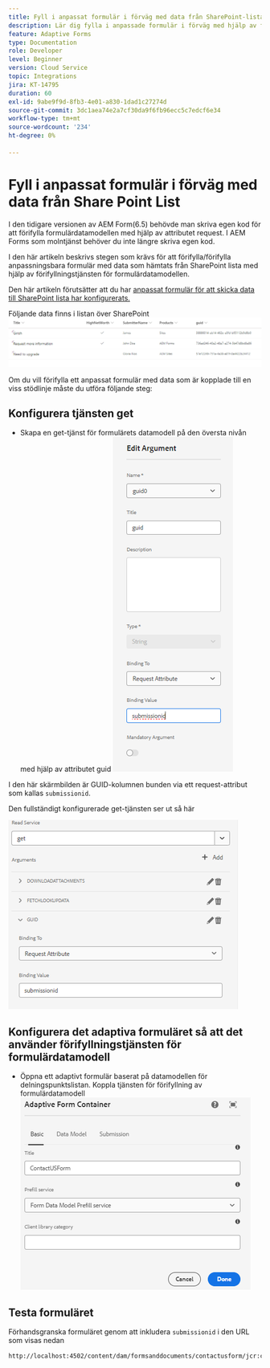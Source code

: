 ```yaml
---
title: Fyll i anpassat formulär i förväg med data från SharePoint-lista
description: Lär dig fylla i anpassade formulär i förväg med hjälp av formulärdatamodell som backas upp av en lista med delpunkter
feature: Adaptive Forms
type: Documentation
role: Developer
level: Beginner
version: Cloud Service
topic: Integrations
jira: KT-14795
duration: 60
exl-id: 9abe9f9d-8fb3-4e01-a830-1dad1c27274d
source-git-commit: 3dc1aea74e2a7cf30da9f6fb96ecc5c7edcf6e34
workflow-type: tm+mt
source-wordcount: '234'
ht-degree: 0%

---
```


# Fyll i anpassat formulär i förväg med data från Share Point List

I den tidigare versionen av AEM Form(6.5) behövde man skriva egen kod för att förifylla formulärdatamodellen med hjälp av attributet request. I AEM Forms som molntjänst behöver du inte längre skriva egen kod.

I den här artikeln beskrivs stegen som krävs för att förifylla/förifylla anpassningsbara formulär med data som hämtats från SharePoint lista med hjälp av förifyllningstjänsten för formulärdatamodellen.

Den här artikeln förutsätter att du har [anpassat formulär för att skicka data till SharePoint lista har konfigurerats.](https://experienceleague.adobe.com/docs/experience-manager-cloud-service/content/forms/adaptive-forms-authoring/authoring-adaptive-forms-core-components/create-an-adaptive-form-on-forms-cs/configure-submit-actions-core-components.html?lang=en#connect-af-sharepoint-list)

Följande data finns i listan över SharePoint
![sharepoint-list](assets/list-data.png)

Om du vill förifylla ett anpassat formulär med data som är kopplade till en viss stödlinje måste du utföra följande steg:

## Konfigurera tjänsten get

* Skapa en get-tjänst för formulärets datamodell på den översta nivån med hjälp av attributet guid
  ![get-service](assets/mapping-request-attribute.png)

I den här skärmbilden är GUID-kolumnen bunden via ett request-attribut som kallas `submissionid`.

Den fullständigt konfigurerade get-tjänsten ser ut så här

![get-service](assets/fdm-request-attribute.png)

## Konfigurera det adaptiva formuläret så att det använder förifyllningstjänsten för formulärdatamodell

* Öppna ett adaptivt formulär baserat på datamodellen för delningspunktslistan. Koppla tjänsten för förifyllning av formulärdatamodell
  ![form-prefill-service](assets/form-prefill-service.png)

## Testa formuläret

Förhandsgranska formuläret genom att inkludera `submissionid` i den URL som visas nedan

```html
http://localhost:4502/content/dam/formsanddocuments/contactusform/jcr:content?wcmmode=disabled&submissionid=57e12249-751a-4a38-a81f-0a4422b24412
```

